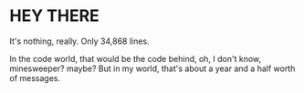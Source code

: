 # HEY THERE
It's nothing, really.  Only 34,868 lines. 

In the code world, that would be the code behind, oh, I don't know, minesweeper? maybe? But in my world, that's about a year and a half worth of messages.
